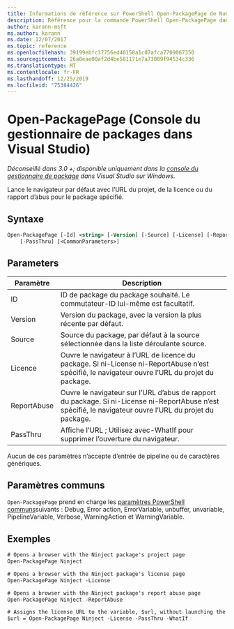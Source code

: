 ```yaml
---
title: Informations de référence sur PowerShell Open-PackagePage de NuGet
description: Référence pour la commande PowerShell Open-PackagePage dans la console du gestionnaire de package NuGet dans Visual Studio.
author: karann-msft
ms.author: karann
ms.date: 12/07/2017
ms.topic: reference
ms.openlocfilehash: 39199ebfc37756ed40158a1c07afca7709067350
ms.sourcegitcommit: 26a8eae00af2d4be581171e7a73009f94534c336
ms.translationtype: MT
ms.contentlocale: fr-FR
ms.lasthandoff: 12/25/2019
ms.locfileid: "75384426"
---
```

# <a name="open-packagepage-package-manager-console-in-visual-studio"></a>Open-PackagePage (Console du gestionnaire de packages dans Visual Studio)

*Déconseillé dans 3.0 +; disponible uniquement dans la [console du gestionnaire de package](../../consume-packages/install-use-packages-powershell.md) dans Visual Studio sur Windows.*

Lance le navigateur par défaut avec l’URL du projet, de la licence ou du rapport d’abus pour le package spécifié.

## <a name="syntax"></a>Syntaxe

```ps
Open-PackagePage [-Id] <string> [-Version] [-Source] [-License] [-ReportAbuse]
    [-PassThru] [<CommonParameters>]
```

## <a name="parameters"></a>Parameters

| Paramètre | Description |
| --- | --- |
| ID | ID de package du package souhaité. Le commutateur-ID lui-même est facultatif. |
| Version | Version du package, avec la version la plus récente par défaut. |
| Source | Source du package, par défaut à la source sélectionnée dans la liste déroulante source. |
| Licence | Ouvre le navigateur à l’URL de licence du package. Si ni-License ni-ReportAbuse n’est spécifié, le navigateur ouvre l’URL du projet du package. |
| ReportAbuse | Ouvre le navigateur sur l’URL d’abus de rapport du package. Si ni-License ni-ReportAbuse n’est spécifié, le navigateur ouvre l’URL du projet du package. |
| PassThru | Affiche l’URL ; Utilisez avec-WhatIf pour supprimer l’ouverture du navigateur. |

Aucun de ces paramètres n’accepte d’entrée de pipeline ou de caractères génériques.

## <a name="common-parameters"></a>Paramètres communs

`Open-PackagePage` prend en charge les [paramètres PowerShell communs](https://go.microsoft.com/fwlink/?LinkID=113216)suivants : Debug, Error action, ErrorVariable, unbuffer, unvariable, PipelineVariable, Verbose, WarningAction et WarningVariable.

## <a name="examples"></a>Exemples

```ps
# Opens a browser with the Ninject package's project page
Open-PackagePage Ninject

# Opens a browser with the Ninject package's license page
Open-PackagePage Ninject -License

# Opens a browser with the Ninject package's report abuse page  
Open-PackagePage Ninject -ReportAbuse

# Assigns the license URL to the variable, $url, without launching the browser
$url = Open-PackagePage Ninject -License -PassThru -WhatIf
```
